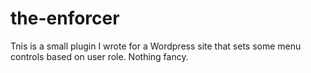 # the-enforcer

Tnis is a small plugin I wrote for a Wordpress site that sets some menu controls based on user role. Nothing fancy.
